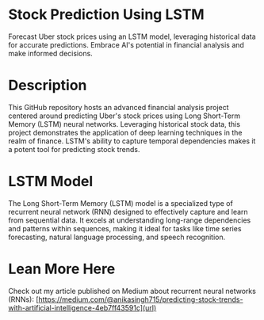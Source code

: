 # Stock Prediction Using LSTM
Forecast Uber stock prices using an LSTM model, leveraging historical data for accurate predictions. Embrace AI's potential in financial analysis and make informed decisions.

# Description
This GitHub repository hosts an advanced financial analysis project centered around predicting Uber's stock prices using Long Short-Term Memory (LSTM) neural networks. Leveraging historical stock data, this project demonstrates the application of deep learning techniques in the realm of finance. LSTM's ability to capture temporal dependencies makes it a potent tool for predicting stock trends.

# LSTM Model
The Long Short-Term Memory (LSTM) model is a specialized type of recurrent neural network (RNN) designed to effectively capture and learn from sequential data. It excels at understanding long-range dependencies and patterns within sequences, making it ideal for tasks like time series forecasting, natural language processing, and speech recognition.

# Lean More Here 
Check out my article published on Medium about recurrent neural networks (RNNs): [https://medium.com/@anikasingh715/predicting-stock-trends-with-artificial-intelligence-4eb7ff43591c](url)

